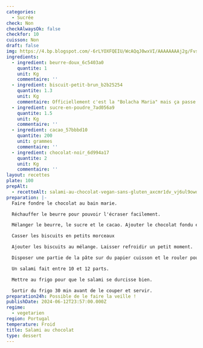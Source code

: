 ```yaml
---
categories:
  - Sucrée
check: Non
checkAlwaysOk: false
checkfor: 10
cuisson: Non
draft: false
img: https://4.bp.blogspot.com/-6rLYOXFQEIU/WcAQqJ0wxVI/AAAAAAAAj2g/Fvs0K_6YPnAkBEX0RwvNIGYU2cJaZzUcgCLcBGAs/s1600/salame.jpg
ingredients:
  - ingredient: beurre-doux_6c5403a0
    quantite: 1
    unit: Kg
    commentaire: ''
  - ingredient: biscuit-petit-brun_b2b25254
    quantite: 1.3
    unit: Kg
    commentaire: Officiellement c'est la "Bolacha Maria" mais ça passe aussi
  - ingredient: sucre-en-poudre_7ad056a9
    quantite: 1.5
    unit: Kg
    commentaire: ''
  - ingredient: cacao_57bbbd10
    quantite: 200
    unit: grammes
    commentaire: ''
  - ingredient: chocolat-noir_6d994a17
    quantite: 2
    unit: Kg
    commentaire: ''
layout: recettes
plate: 100
prepAlt:
  - recetteAlt: salami-au-chocolat-vegan-sans-gluten_axcmr1dv_vj6ul9owdr-g
preparation: |-
  Faire fondre le chocolat au bain marie.

  Réchauffer le beurre pour pouvoir l'écraser facilement.

  Mélanger le beurre, le sucre et le cacao. Ajouter le chocolat fondu et bien mélanger.

  Casser les biscuits en petits morceaux

  Ajouter les biscuits au mélange. Laisser refroidir un petit moment.

  Disposer une partie de la pâte sur du papier cuisson et le rouler pour en faire un boudin d'environ 5cm de diamètre. Bien tasser pour que le salami soit homogène.

  Un salami fait entre 10 et 12 parts.

  Mettre au frigo pour que le salami se durcisse bien.

  Sortir du frigo 30 min avant de le couper et servir.
preparation24h: Possible de le faire la veille !
publishDate: 2024-06-12T23:57:00.000Z
regime:
  - vegetarien
region: Portugal
temperature: Froid
title: Salami au chocolat
type: dessert
---
```

